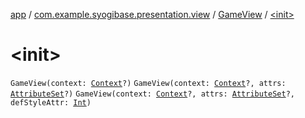 [app](../../index.md) / [com.example.syogibase.presentation.view](../index.md) / [GameView](index.md) / [&lt;init&gt;](./-init-.md)

# &lt;init&gt;

`GameView(context: `[`Context`](https://developer.android.com/reference/android/content/Context.html)`?)`
`GameView(context: `[`Context`](https://developer.android.com/reference/android/content/Context.html)`?, attrs: `[`AttributeSet`](https://developer.android.com/reference/android/util/AttributeSet.html)`?)`
`GameView(context: `[`Context`](https://developer.android.com/reference/android/content/Context.html)`?, attrs: `[`AttributeSet`](https://developer.android.com/reference/android/util/AttributeSet.html)`?, defStyleAttr: `[`Int`](https://kotlinlang.org/api/latest/jvm/stdlib/kotlin/-int/index.html)`)`